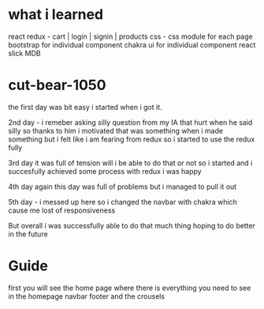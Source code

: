 <h1>
what i learned
</h1> 
react redux - 
   cart | login | signin | products
css -
    css module for each page 
    bootstrap  for individual  component
    chakra ui for individual component 
    react slick 
    MDB
    
 
    



# cut-bear-1050
the first day was bit easy i started when i got it.


2nd day -
i remeber asking silly question from my IA that hurt when he said silly so thanks to him i motivated
 that was something when i made something but i felt like i am fearing from redux 
 so i started to use the redux fully 
 
 
 3rd day 
 it was full of tension will i be able to do that or not so i started and i succesfully achieved some process with redux 
 i was happy 
 
 
 4th day
 again this day was full of problems but i managed to pull it out 
 
 5th day - 
 i messed up here so i changed the navbar with chakra which cause me lost of responsiveness 
 
 But overall i was successfully able to do that much thing hoping to do better in the future 
 
 <h1> Guide</h1>
 first you will see the home page where there is everything you need to see in the homepage navbar footer and the crousels
